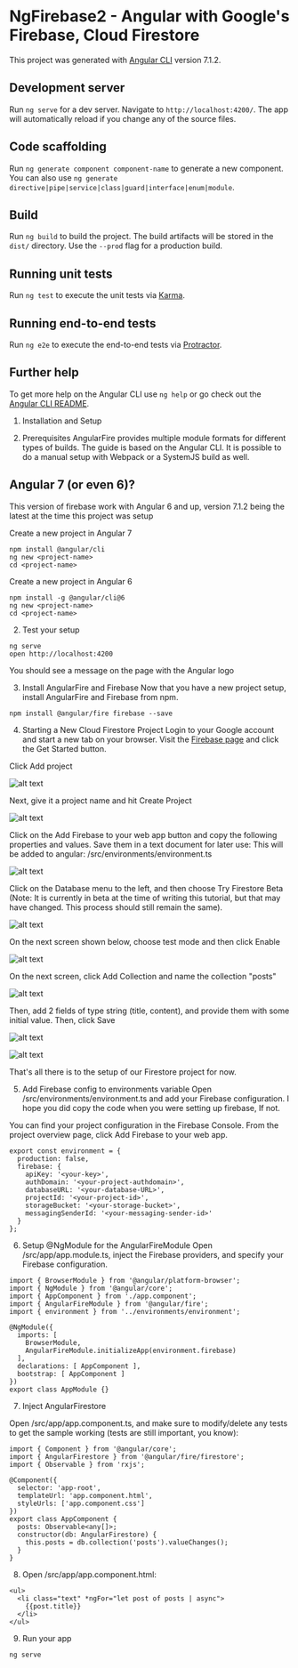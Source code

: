 # NgFirebase2 - Angular with Google's Firebase, Cloud Firestore

This project was generated with [Angular CLI](https://github.com/angular/angular-cli) version 7.1.2.

## Development server

Run `ng serve` for a dev server. Navigate to `http://localhost:4200/`. The app will automatically reload if you change any of the source files.

## Code scaffolding

Run `ng generate component component-name` to generate a new component. You can also use `ng generate directive|pipe|service|class|guard|interface|enum|module`.

## Build

Run `ng build` to build the project. The build artifacts will be stored in the `dist/` directory. Use the `--prod` flag for a production build.

## Running unit tests

Run `ng test` to execute the unit tests via [Karma](https://karma-runner.github.io).

## Running end-to-end tests

Run `ng e2e` to execute the end-to-end tests via [Protractor](http://www.protractortest.org/).

## Further help

To get more help on the Angular CLI use `ng help` or go check out the [Angular CLI README](https://github.com/angular/angular-cli/blob/master/README.md).


1. Installation and Setup

0. Prerequisites
AngularFire provides multiple module formats for different types of builds. The guide is based on the Angular CLI. It is possible to do a manual setup with Webpack or a SystemJS build as well.


## Angular 7 (or even 6)? 
This version of firebase work with Angular 6 and up, version 7.1.2 being the latest at the time this project was setup

Create a new project in Angular 7

```
npm install @angular/cli
ng new <project-name>
cd <project-name>
```

Create a new project in Angular 6

```
npm install -g @angular/cli@6
ng new <project-name>
cd <project-name>
```

2. Test your setup

```
ng serve
open http://localhost:4200
```

You should see a message on the page with the Angular logo

3. Install AngularFire and Firebase
Now that you have a new project setup, install AngularFire and Firebase from npm.

```
npm install @angular/fire firebase --save
```

4. Starting a New Cloud Firestore Project
Login to your Google account and start a new tab on your browser. Visit the [Firebase page](https://firebase.google.com) and click the Get Started button. 

Click Add project 

![alt text](https://s3.amazonaws.com/coursetro/posts/content_images/1-1508018079648.png)

Next, give it a project name and hit Create Project 

![alt text](https://s3.amazonaws.com/coursetro/posts/content_images/2-1508018085160.png)

Click on the Add Firebase to your web app button and copy the following properties and values. Save them in a text document for later use: 
This will be added to angular: /src/environments/environment.ts

![alt text](https://s3.amazonaws.com/coursetro/posts/content_images/3-1508018089946.png)

Click on the Database menu to the left, and then choose Try Firestore Beta (Note: It is currently in beta at the time of writing this tutorial, but that may have changed. This process should still remain the same).

![alt text](https://s3.amazonaws.com/coursetro/posts/content_images/4-1508018094970.png)

On the next screen shown below, choose test mode and then click Enable

![alt text](https://s3.amazonaws.com/coursetro/posts/content_images/5-1508018099889.png)

On the next screen, click Add Collection and name the collection "posts"

![alt text](https://s3.amazonaws.com/coursetro/posts/content_images/6-1508018105129.png)

Then, add 2 fields of type string (title, content), and provide them with some initial value. Then, click Save

![alt text](https://s3.amazonaws.com/coursetro/posts/content_images/7-1508018109730.png)

![alt text](https://s3.amazonaws.com/coursetro/posts/content_images/8-1508018113910.png)

That's all there is to the setup of our Firestore project for now.



5. Add Firebase config to environments variable
Open /src/environments/environment.ts and add your Firebase configuration. 
I hope you did copy the code when you were setting up firebase, If not.

You can find your project configuration in the Firebase Console. From the project overview page, click Add Firebase to your web app.

```
export const environment = {
  production: false,
  firebase: {
    apiKey: '<your-key>',
    authDomain: '<your-project-authdomain>',
    databaseURL: '<your-database-URL>',
    projectId: '<your-project-id>',
    storageBucket: '<your-storage-bucket>',
    messagingSenderId: '<your-messaging-sender-id>'
  }
};
```

6. Setup @NgModule for the AngularFireModule
Open /src/app/app.module.ts, inject the Firebase providers, and specify your Firebase configuration.

```
import { BrowserModule } from '@angular/platform-browser';
import { NgModule } from '@angular/core';
import { AppComponent } from './app.component';
import { AngularFireModule } from '@angular/fire';
import { environment } from '../environments/environment';

@NgModule({
  imports: [
    BrowserModule,
    AngularFireModule.initializeApp(environment.firebase)
  ],
  declarations: [ AppComponent ],
  bootstrap: [ AppComponent ]
})
export class AppModule {}
```

7. Inject AngularFirestore

Open /src/app/app.component.ts, and make sure to modify/delete any tests to get the sample working (tests are still important, you know):

```
import { Component } from '@angular/core';
import { AngularFirestore } from '@angular/fire/firestore';
import { Observable } from 'rxjs';

@Component({
  selector: 'app-root',
  templateUrl: 'app.component.html',
  styleUrls: ['app.component.css']
})
export class AppComponent {
  posts: Observable<any[]>;
  constructor(db: AngularFirestore) {
    this.posts = db.collection('posts').valueChanges();
  }
}
```

8. Open /src/app/app.component.html:

```
<ul>
  <li class="text" *ngFor="let post of posts | async">
    {{post.title}}
  </li>
</ul>
```

9. Run your app

```
ng serve
```



